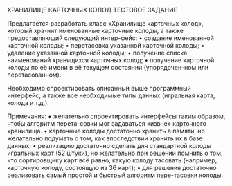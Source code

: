 ХРАНИЛИЩЕ КАРТОЧНЫХ КОЛОД
ТЕСТОВОЕ ЗАДАНИЕ

Предлагается разработать класс «Хранилище карточных колод», который хра-нит именованные карточные колоды, а также предоставляющий следующий интер-фейс:
•	создание именованной карточной колоды;
•	перетасовка указанной карточной колоды;
•	удаление указанной карточной колоды;
•	получение списка наименований хранящихся карточных колод;
•	получение карточной колоды по её имени в её текущем состоянии (упорядочен-ном или перетасованном).

Необходимо спроектировать описанный выше программный интерфейс, а также все необходимые типы данных (игральная карта, колода и т.д.).

Примечания:
•	желательно спроектировать интерфейсы таким образом, чтобы алгоритм перета-совки мог задаваться «извне» карточного хранилища.
•	карточные колоды достаточно хранить в памяти, но желательно подумать о том, как впоследствии хранить их в базе данных;
•	реализацию достаточно сделать для стандартной колоды игральных карт (52 штуки), но желательно при решении помнить о том, что сортировщику карт всё равно, какую колоду тасовать (например, карточную колоду, состоящую из 36 карт);
•	для решения достаточно реализовать самый простой и быстрый алгоритм пере-тасовки колоды. 
